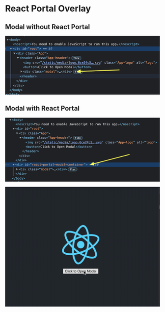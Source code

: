 # React Portal Overlay

## Modal without React Portal
![Modal without React Portal](/assets/modal-without-react-portal.png)

## Modal with React Portal
![Modal with React Portal](/assets/modal-with-react-portal.png)


![Modal with CSS Transition](/assets/modal-with-css-transition.gif)
